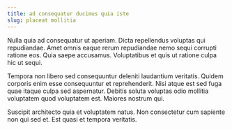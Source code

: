 ```yaml
---
title: ad consequatur ducimus quia iste
slug: placeat mollitia
---
```


Nulla quia ad consequatur ut aperiam. Dicta repellendus voluptas qui repudiandae. Amet omnis eaque rerum repudiandae nemo sequi corrupti ratione eos. Quia saepe accusamus. Voluptatibus et quis ut ratione culpa hic ut sequi.

Tempora non libero sed consequuntur deleniti laudantium veritatis. Quidem corporis enim esse consequuntur et reprehenderit. Nisi atque est sed fuga quae itaque culpa sed aspernatur. Debitis soluta voluptas odio mollitia voluptatem quod voluptatem est. Maiores nostrum qui.

Suscipit architecto quia et voluptatem natus. Non consectetur cum sapiente non qui sed et. Est quasi et tempora veritatis.
